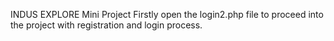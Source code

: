 INDUS EXPLORE Mini Project
Firstly open the login2.php file to proceed into the project with registration and login process.
